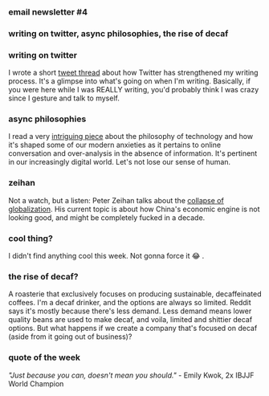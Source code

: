 ### email newsletter #4

### writing on twitter, async philosophies, the rise of decaf

### writing on twitter

I wrote a short [tweet thread](https://twitter.com/fronkfeeds/status/1617642078778937344) about how Twitter has strengthened my writing process. It's a glimpse into what's going on when I'm writing. Basically, if you were here while I was REALLY writing, you'd probably think I was crazy since I gesture and talk to myself.

### async philosophies

I read a very [intriguing piece](https://thebrowser.com/notes/lm-sacasas/) about the philosophy of technology and how it's shaped some of our modern anxieties as it pertains to online conversation and over-analysis in the absence of information. It's pertinent in our increasingly digital world. Let's not lose our sense of human. 

### zeihan

Not a watch, but a listen: Peter Zeihan talks about the [collapse of globalization](https://www.jordanharbinger.com/peter-zeihan-mapping-the-collapse-of-globalization/). His current topic is about how China's economic engine is not looking good, and might be completely fucked in a decade.

### cool thing?

I didn't find anything cool this week. Not gonna force it 😂 .

### the rise of decaf?

A roasterie that exclusively focuses on producing sustainable, decaffeinated coffees. I'm a decaf drinker, and the options are always so limited. Reddit says it's mostly because there's less demand. Less demand means lower quality beans are used to make decaf, and voila, limited and shittier decaf options. But what happens if we create a company that's focused on decaf (aside from it going out of business)?

### quote of the week

*"Just because you can, doesn't mean you should."* - Emily Kwok, 2x IBJJF World Champion